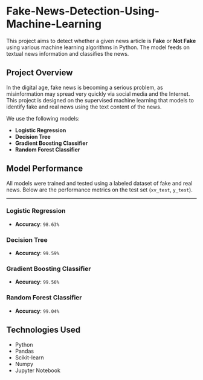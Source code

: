 # Fake-News-Detection-Using-Machine-Learning

This project aims to detect whether a given news article is **Fake** or **Not Fake** using various machine learning algorithms in Python. The model feeds on textual news information and classifies the news.

##  Project Overview

In the digital age, fake news is becoming a serious problem, as misinformation may spread very quickly via social media and the Internet. This project is designed on the supervised machine learning that models to identify fake and real news using the text content of the news.

We use the following models:

- **Logistic Regression**
- **Decision Tree**
- **Gradient Boosting Classifier**
- **Random Forest Classifier**

##  Model Performance

All models were trained and tested using a labeled dataset of fake and real news. Below are the performance metrics on the test set (`xv_test`, `y_test`).

---

###  Logistic Regression
- **Accuracy**: `98.63%`
###  Decision Tree
- **Accuracy**: `99.59%`
###  Gradient Boosting Classifier
- **Accuracy**: `99.56%`
###  Random Forest Classifier
- **Accuracy**: `99.04%`

##  Technologies Used

- Python
- Pandas
- Scikit-learn
- Numpy
- Jupyter Notebook

